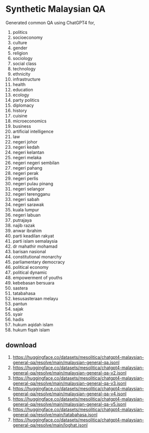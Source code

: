 # Synthetic Malaysian QA

Generated common QA using ChatGPT4 for,
1. politics
2. socioeconomy
3. culture
4. gender
5. religion
6. sociology
7. social class
8. technology
9. ethnicity
10. infrastructure
11. health
12. education
13. ecology
14. party politics
15. diplomacy
16. history
17. cuisine
18. microeconomics
19. business
20. artificial intelligence
21. law
22. negeri johor
23. negeri kedah
24. negeri kelantan
25. negeri melaka
26. negeri negeri sembilan
27. negeri pahang
28. negeri perak
29. negeri perlis
30. negeri pulau pinang
31. negeri selangor
32. negeri terengganu
33. negeri sabah
34. negeri sarawak
35. kuala lumpur
36. negeri labuan
37. putrajaya
38. najib razak
39. anwar ibrahim
40. parti keadilan rakyat
41. parti islam semalaysia
42. dr mahathir mohamad
43. barisan nasional
44. constitutional monarchy
45. parliamentary democracy
46. political economy
47. political dynamic
48. empowerment of youths
49. kebebasan bersuara
50. sastera
51. tatabahasa
52. kesusasteraan melayu
53. pantun
54. sajak
55. syair
56. hadis
57. hukum aqidah islam
58. hukum fiqah islam

## download

1. https://huggingface.co/datasets/mesolitica/chatgpt4-malaysian-general-qa/resolve/main/malaysian-general-qa.jsonl
2. https://huggingface.co/datasets/mesolitica/chatgpt4-malaysian-general-qa/resolve/main/malaysian-general-qa-v2.jsonl
3. https://huggingface.co/datasets/mesolitica/chatgpt4-malaysian-general-qa/resolve/main/malaysian-general-qa-v3.jsonl
4. https://huggingface.co/datasets/mesolitica/chatgpt4-malaysian-general-qa/resolve/main/malaysian-general-qa-v4.jsonl
5. https://huggingface.co/datasets/mesolitica/chatgpt4-malaysian-general-qa/resolve/main/malaysian-general-qa-v5.jsonl
6. https://huggingface.co/datasets/mesolitica/chatgpt4-malaysian-general-qa/resolve/main/tatabahasa.jsonl
7. https://huggingface.co/datasets/mesolitica/chatgpt4-malaysian-general-qa/resolve/main/loghat.jsonl